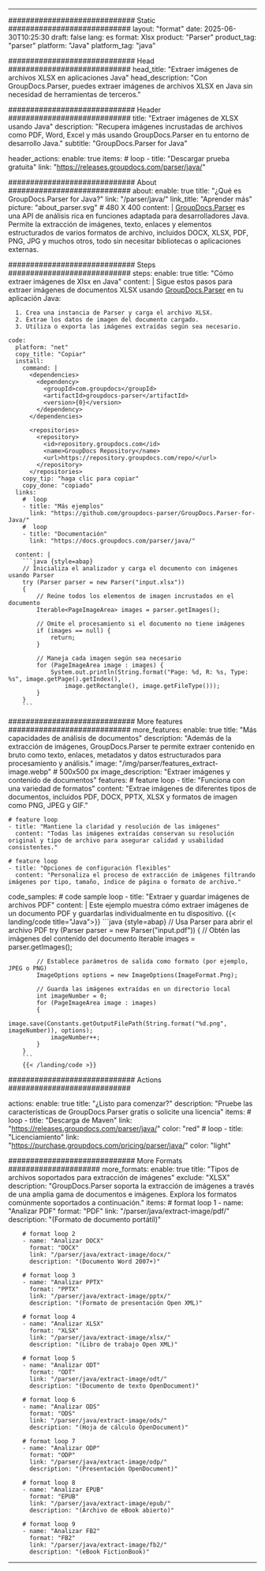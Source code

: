 


---
############################# Static ############################
layout: "format"
date:  2025-06-30T10:25:30
draft: false
lang: es
format: Xlsx
product: "Parser"
product_tag: "parser"
platform: "Java"
platform_tag: "java"

############################# Head ############################
head_title: "Extraer imágenes de archivos XLSX en aplicaciones Java"
head_description: "Con GroupDocs.Parser, puedes extraer imágenes de archivos XLSX en Java sin necesidad de herramientas de terceros."

############################# Header ############################
title: "Extraer imágenes de XLSX usando Java" 
description: "Recupera imágenes incrustadas de archivos como PDF, Word, Excel y más usando GroupDocs.Parser en tu entorno de desarrollo Java."
subtitle: "GroupDocs.Parser for Java" 

header_actions:
  enable: true
  items:
    #  loop
    - title: "Descargar prueba gratuita"
      link: "https://releases.groupdocs.com/parser/java/"
      
############################# About ############################
about:
    enable: true
    title: "¿Qué es GroupDocs.Parser for Java?"
    link: "/parser/java/"
    link_title: "Aprender más"
    picture: "about_parser.svg" # 480 X 400
    content: |
       [GroupDocs.Parser](/parser/java/) es una API de análisis rica en funciones adaptada para desarrolladores Java. Permite la extracción de imágenes, texto, enlaces y elementos estructurados de varios formatos de archivo, incluidos DOCX, XLSX, PDF, PNG, JPG y muchos otros, todo sin necesitar bibliotecas o aplicaciones externas.

############################# Steps ############################
steps:
    enable: true
    title: "Cómo extraer imágenes de Xlsx en Java"
    content: |
      Sigue estos pasos para extraer imágenes de documentos XLSX usando [GroupDocs.Parser](/parser/java/) en tu aplicación Java:
      
      1. Crea una instancia de Parser y carga el archivo XLSX.
      2. Extrae los datos de imagen del documento cargado.
      3. Utiliza o exporta las imágenes extraídas según sea necesario.
   
    code:
      platform: "net"
      copy_title: "Copiar"
      install:
        command: |
          <dependencies>
            <dependency>
              <groupId>com.groupdocs</groupId>
              <artifactId>groupdocs-parser</artifactId>
              <version>{0}</version>
            </dependency>
          </dependencies>

          <repositories>
            <repository>
              <id>repository.groupdocs.com</id>
              <name>GroupDocs Repository</name>
              <url>https://repository.groupdocs.com/repo/</url>
            </repository>
          </repositories>
        copy_tip: "haga clic para copiar"
        copy_done: "copiado"
      links:
        #  loop
        - title: "Más ejemplos"
          link: "https://github.com/groupdocs-parser/GroupDocs.Parser-for-Java/"
        #  loop
        - title: "Documentación"
          link: "https://docs.groupdocs.com/parser/java/"
          
      content: |
        ```java {style=abap}
        // Inicializa el analizador y carga el documento con imágenes usando Parser
        try (Parser parser = new Parser("input.xlsx"))
        {
            // Reúne todos los elementos de imagen incrustados en el documento
            Iterable<PageImageArea> images = parser.getImages();

            // Omite el procesamiento si el documento no tiene imágenes
            if (images == null) {
                return;
            }

            // Maneja cada imagen según sea necesario
            for (PageImageArea image : images) {
                System.out.println(String.format("Page: %d, R: %s, Type: %s", image.getPage().getIndex(), 
                    image.getRectangle(), image.getFileType()));
            }
        }
        ```            

############################# More features ############################
more_features:
  enable: true
  title: "Más capacidades de análisis de documentos"
  description: "Además de la extracción de imágenes, GroupDocs.Parser te permite extraer contenido en bruto como texto, enlaces, metadatos y datos estructurados para procesamiento y análisis."
  image: "/img/parser/features_extract-image.webp" # 500x500 px
  image_description: "Extraer imágenes y contenido de documentos"
  features:
    # feature loop
    - title: "Funciona con una variedad de formatos"
      content: "Extrae imágenes de diferentes tipos de documentos, incluidos PDF, DOCX, PPTX, XLSX y formatos de imagen como PNG, JPEG y GIF."

    # feature loop
    - title: "Mantiene la claridad y resolución de las imágenes"
      content: "Todas las imágenes extraídas conservan su resolución original y tipo de archivo para asegurar calidad y usabilidad consistentes."

    # feature loop
    - title: "Opciones de configuración flexibles"
      content: "Personaliza el proceso de extracción de imágenes filtrando imágenes por tipo, tamaño, índice de página o formato de archivo."
      
  code_samples:
    # code sample loop
    - title: "Extraer y guardar imágenes de archivos PDF"
      content: |
        Este ejemplo muestra cómo extraer imágenes de un documento PDF y guardarlas individualmente en tu dispositivo.
        {{< landing/code title="Java">}}
        ```java {style=abap}
        //  Usa Parser para abrir el archivo PDF
        try (Parser parser = new Parser("input.pdf"))
        {
            // Obtén las imágenes del contenido del documento
            Iterable<PageImageArea> images = parser.getImages();

            // Establece parámetros de salida como formato (por ejemplo, JPEG o PNG)
            ImageOptions options = new ImageOptions(ImageFormat.Png);

            // Guarda las imágenes extraídas en un directorio local
            int imageNumber = 0;
            for (PageImageArea image : images)
            {
                image.save(Constants.getOutputFilePath(String.format("%d.png", imageNumber)), options);
                imageNumber++;
            }
        }
        ```
        {{< /landing/code >}}


############################# Actions ############################

actions:
  enable: true
  title: "¿Listo para comenzar?"
  description: "Pruebe las características de GroupDocs.Parser gratis o solicite una licencia"
  items:
    #  loop
    - title: "Descarga de Maven"
      link: "https://releases.groupdocs.com/parser/java/"
      color: "red"
        #  loop
    - title: "Licenciamiento"
      link: "https://purchase.groupdocs.com/pricing/parser/java/"
      color: "light"


############################# More Formats #####################
more_formats:
    enable: true
    title: "Tipos de archivos soportados para extracción de imágenes"
    exclude: "XLSX"
    description: "GroupDocs.Parser soporta la extracción de imágenes a través de una amplia gama de documentos e imágenes. Explora los formatos comúnmente soportados a continuación."
    items: 
        # format loop 1
        - name: "Analizar PDF"
          format: "PDF"
          link: "/parser/java/extract-image/pdf/"
          description: "(Formato de documento portátil)"
          
        # format loop 2
        - name: "Analizar DOCX"
          format: "DOCX"
          link: "/parser/java/extract-image/docx/"
          description: "(Documento Word 2007+)"
          
        # format loop 3
        - name: "Analizar PPTX"
          format: "PPTX"
          link: "/parser/java/extract-image/pptx/"
          description: "(Formato de presentación Open XML)"
          
        # format loop 4
        - name: "Analizar XLSX"
          format: "XLSX"
          link: "/parser/java/extract-image/xlsx/"
          description: "(Libro de trabajo Open XML)"
          
        # format loop 5
        - name: "Analizar ODT"
          format: "ODT"
          link: "/parser/java/extract-image/odt/"
          description: "(Documento de texto OpenDocument)"
          
        # format loop 6
        - name: "Analizar ODS"
          format: "ODS"
          link: "/parser/java/extract-image/ods/"
          description: "(Hoja de cálculo OpenDocument)"
          
        # format loop 7
        - name: "Analizar ODP"
          format: "ODP"
          link: "/parser/java/extract-image/odp/"
          description: "(Presentación OpenDocument)"
          
        # format loop 8
        - name: "Analizar EPUB"
          format: "EPUB"
          link: "/parser/java/extract-image/epub/"
          description: "(Archivo de eBook abierto)"
          
        # format loop 9
        - name: "Analizar FB2"
          format: "FB2"
          link: "/parser/java/extract-image/fb2/"
          description: "(eBook FictionBook)"
         
          

---